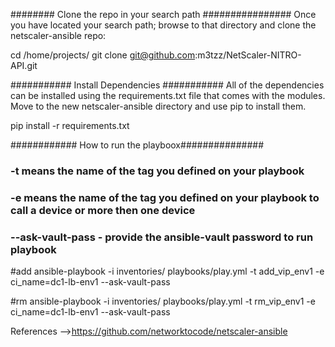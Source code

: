 ######## Clone the repo in your search path ################
Once you have located your search path; browse to that directory and clone the netscaler-ansible repo:

cd /home/projects/
git clone git@github.com:m3tzz/NetScaler-NITRO-API.git


########### Install Dependencies ###########
All of the dependencies can be installed using the requirements.txt file that comes with the modules. Move to the new netscaler-ansible directory and use pip to install them.

pip install -r requirements.txt

############ How to run the playboox###############
### -t means the name of the tag you defined on your playbook #####
### -e means the name of the tag you defined on your playbook to call a device or more then one device ######
### --ask-vault-pass - provide the ansible-vault password to run playbook

#add
ansible-playbook -i inventories/ playbooks/play.yml -t add_vip_env1 -e ci_name=dc1-lb-env1 --ask-vault-pass

#rm
ansible-playbook -i inventories/ playbooks/play.yml -t rm_vip_env1 -e ci_name=dc1-lb-env1 --ask-vault-pass



References -->https://github.com/networktocode/netscaler-ansible
